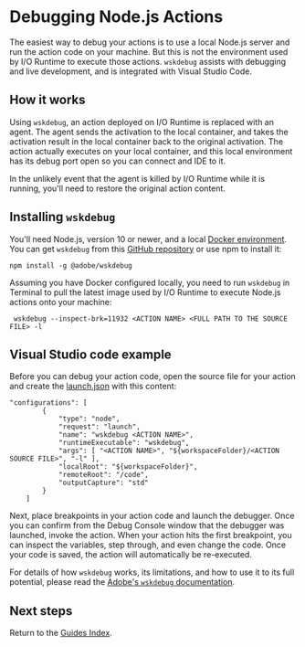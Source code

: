 # Debugging Node.js Actions

The easiest way to debug your actions is to use a local Node.js server and run the action code on your machine. But this is not the environment used by I/O Runtime to execute those actions. `wskdebug` assists with debugging and live development, and is integrated with Visual Studio Code.

## How it works

Using `wskdebug`, an action deployed on I/O Runtime is replaced with an agent. The agent sends the activation to the local container, and takes the activation result in the local container back to the original activation. The action actually executes on your local container, and this local environment has its debug port open so you can connect and IDE to it.

In the unlikely event that the agent is killed by I/O Runtime while it is running, you'll need to restore the original action content.

## Installing `wskdebug`

You'll need Node.js, version 10 or newer, and a local [Docker environment](https://www.docker.com/products/docker-desktop). You can get `wskdebug` from this [GitHub repository](https://github.com/adobe/wskdebug) or use npm to install it:

```
npm install -g @adobe/wskdebug
```

Assuming you have Docker configured locally, you need to run `wskdebug` in Terminal to pull the latest image used by I/O Runtime to execute Node.js actions onto your machine:

```
 wskdebug --inspect-brk=11932 <ACTION NAME> <FULL PATH TO THE SOURCE FILE> -l 
```

## Visual Studio code example

Before you can debug your action code, open the source file for your action and create the [launch.json](https://code.visualstudio.com/docs/editor/debugging#_launch-configurations) with this content:

```
"configurations": [
        {
            "type": "node",
            "request": "launch",
            "name": "wskdebug <ACTION NAME>",
            "runtimeExecutable": "wskdebug",
            "args": [ "<ACTION NAME>", "${workspaceFolder}/<ACTION SOURCE FILE>", "-l" ],
            "localRoot": "${workspaceFolder}",
            "remoteRoot": "/code",
            "outputCapture": "std"
        }
    ]
```

Next, place breakpoints in your action code and launch the debugger. Once you can confirm from the Debug Console window that the debugger was launched, invoke the action. When your action hits the first breakpoint, you can inspect the variables, step through, and even change the code. Once your code is saved, the action will automatically be re-executed.

For details of how `wskdebug` works, its limitations, and how to use it to its full potential, please read the [Adobe's `wskdebug` documentation](https://github.com/adobe/wskdebug).

## Next steps

Return to the [Guides Index](../guides_index.md).
